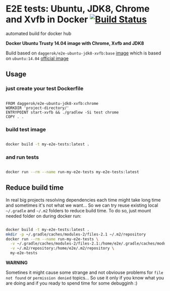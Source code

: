 # E2E tests: Ubuntu, JDK8, Chrome and Xvfb in Docker [![Build Status](https://travis-ci.org/daggerok/e2e-ubuntu-jdk8-xvfb.svg?branch=chrome)](https://travis-ci.org/daggerok/e2e-ubuntu-jdk8-xvfb)
automated build for docker hub

**Docker Ubuntu Trusty 14.04 image with Chrome, Xvfb and JDK8**

Build based on `daggerok/e2e-ubuntu-jdk8-xvfb:base` [image](https://hub.docker.com/r/daggerok/e2e-ubuntu-jdk8-xvfb) which is based on `ubuntu:14.04` [official image](https://hub.docker.com/_/ubuntu/)

## Usage

### just create your test Dockerfile


```docker

FROM daggerok/e2e-ubuntu-jdk8-xvfb:chrome
WORKDIR 'project-directory/'
ENTRYPOINT start-xvfb && ./gradlew -Si test chrome
COPY . .

```

### build test image

```bash

docker build -t my-e2e-tests:latest .

```

### and run tests

```bash

docker run --rm --name run-my-e2e-tests my-e2e-tests:latest

```

## Reduce build time

In real big projects resolving dependencies each time might take long time and sometimes it's not what we want...
So we can try reuse existing local `~/.gradle` and `~/.m2` folders to reduce build time. 
To do so, just mount needed folder on during docker run:

```bash

docker build -t my-e2e-tests:latest .
mkdir -p ~/.gradle/caches/modules-2/files-2.1 ~/.m2/repository
docker run --rm --name run-my-e2e-tests \
  -v ~/.gradle/caches/modules-2/files-2.1:/home/e2e/.gradle/caches/modules-2/files-2.1 \
  -v ~/.m2/repository:/home/e2e/.m2/repository \
  my-e2e-tests

```

**WARNING**

Sometines it might cause some strange and not obviouse problems for `file not found` or `permission denied` topics...
So use it only if you know what you are doing and if you ready to spend time for some debugginh :)
